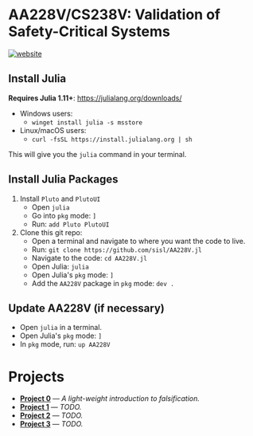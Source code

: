 # AA228V/CS238V: Validation of Safety-Critical Systems
[![website](https://img.shields.io/badge/website-stanford-b31b1b.svg)](https://aa228v.stanford.edu/)

<!-- Testing update -->

## Install Julia
**Requires Julia 1.11+**: https://julialang.org/downloads/

- Windows users:
    - `winget install julia -s msstore`
- Linux/macOS users:
    - `curl -fsSL https://install.julialang.org | sh`

This will give you the `julia` command in your terminal.

## Install Julia Packages
1. Install `Pluto` and `PlutoUI`
    - Open `julia`
    - Go into `pkg` mode: `]`
    - Run: `add Pluto PlutoUI`
1. Clone this git repo:
    - Open a terminal and navigate to where you want the code to live.
    - Run: `git clone https://github.com/sisl/AA228V.jl`
    - Navigate to the code: `cd AA228V.jl`
    - Open Julia: `julia`
    - Open Julia's `pkg` mode: `]`
    - Add the `AA228V` package in `pkg` mode: `dev .`

## Update AA228V (if necessary)
- Open `julia` in a terminal.
- Open Julia's `pkg` mode: `]`
- In `pkg` mode, run: `up AA228V`

# Projects
- **[Project 0](./projects/project0)** — _A light-weight introduction to falsification._
- **[Project 1](./projects/project1)** — _TODO._
- **[Project 2](./projects/project2)** — _TODO._
- **[Project 3](./projects/project3)** — _TODO._
